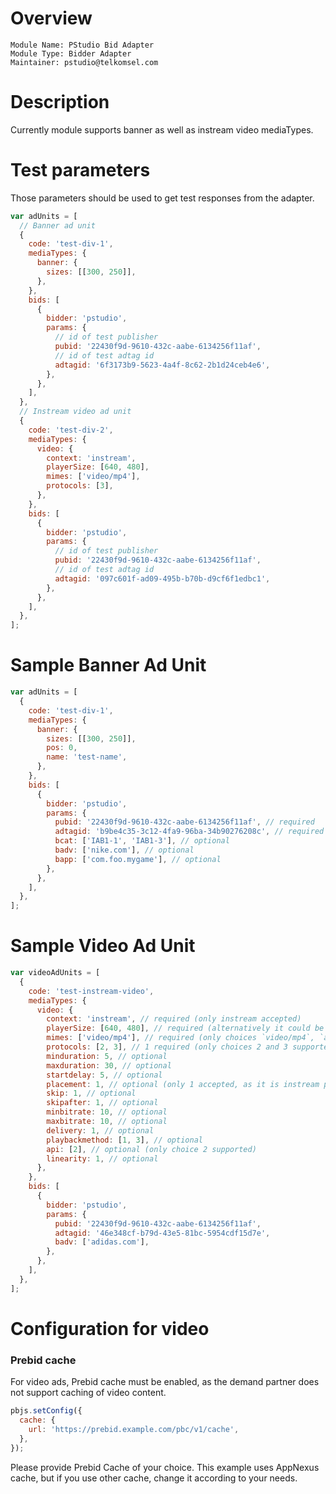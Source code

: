# Overview

```
Module Name: PStudio Bid Adapter
Module Type: Bidder Adapter
Maintainer: pstudio@telkomsel.com 
```

# Description

Currently module supports banner as well as instream video mediaTypes.


# Test parameters

Those parameters should be used to get test responses from the adapter.

```js
var adUnits = [
  // Banner ad unit
  {
    code: 'test-div-1',
    mediaTypes: {
      banner: {
        sizes: [[300, 250]],
      },
    },
    bids: [
      {
        bidder: 'pstudio',
        params: {
          // id of test publisher
          pubid: '22430f9d-9610-432c-aabe-6134256f11af',
          // id of test adtag id
          adtagid: '6f3173b9-5623-4a4f-8c62-2b1d24ceb4e6',
        },
      },
    ],
  },
  // Instream video ad unit
  {
    code: 'test-div-2',
    mediaTypes: {
      video: {
        context: 'instream',
        playerSize: [640, 480],
        mimes: ['video/mp4'],
        protocols: [3],
      },
    },
    bids: [
      {
        bidder: 'pstudio',
        params: {
          // id of test publisher
          pubid: '22430f9d-9610-432c-aabe-6134256f11af',
          // id of test adtag id
          adtagid: '097c601f-ad09-495b-b70b-d9cf6f1edbc1',
        },
      },
    ],
  },
];
```

# Sample Banner Ad Unit

```js
var adUnits = [
  {
    code: 'test-div-1',
    mediaTypes: {
      banner: {
        sizes: [[300, 250]],
        pos: 0,
        name: 'test-name',
      },
    },
    bids: [
      {
        bidder: 'pstudio',
        params: {
          pubid: '22430f9d-9610-432c-aabe-6134256f11af', // required
          adtagid: 'b9be4c35-3c12-4fa9-96ba-34b90276208c', // required
          bcat: ['IAB1-1', 'IAB1-3'], // optional
          badv: ['nike.com'], // optional
          bapp: ['com.foo.mygame'], // optional
        },
      },
    ],
  },
];
```

# Sample Video Ad Unit

```js
var videoAdUnits = [
  {
    code: 'test-instream-video',
    mediaTypes: {
      video: {
        context: 'instream', // required (only instream accepted)
        playerSize: [640, 480], // required (alternatively it could be pair of `w` and `h` parameters)
        mimes: ['video/mp4'], // required (only choices `video/mp4`, `application/javascript`, `video/webm` and `video/ogg` supported)
        protocols: [2, 3], // 1 required (only choices 2 and 3 supported)
        minduration: 5, // optional
        maxduration: 30, // optional
        startdelay: 5, // optional
        placement: 1, // optional (only 1 accepted, as it is instream placement)
        skip: 1, // optional
        skipafter: 1, // optional
        minbitrate: 10, // optional
        maxbitrate: 10, // optional
        delivery: 1, // optional
        playbackmethod: [1, 3], // optional
        api: [2], // optional (only choice 2 supported)
        linearity: 1, // optional
      },
    },
    bids: [
      {
        bidder: 'pstudio',
        params: {
          pubid: '22430f9d-9610-432c-aabe-6134256f11af',
          adtagid: '46e348cf-b79d-43e5-81bc-5954cdf15d7e',
          badv: ['adidas.com'],
        },
      },
    ],
  },
];
```

# Configuration for video

### Prebid cache

For video ads, Prebid cache must be enabled, as the demand partner does not support caching of video content.

```js
pbjs.setConfig({
  cache: {
    url: 'https://prebid.example.com/pbc/v1/cache',
  },
});
```

Please provide Prebid Cache of your choice. This example uses AppNexus cache, but if you use other cache, change it according to your needs.

